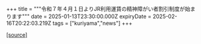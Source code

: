+++
title = """令和７年４月１日よりJR利用運賃の精神障がい者割引制度が始まります"""
date = 2025-01-13T23:30:00.000Z
expiryDate = 2025-02-16T20:22:03.219Z
tags = ["kuriyama","news"]
+++


[[source]](https://www.town.kuriyama.hokkaido.jp/soshiki/39/29835.html)
